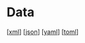# Data

[[xml]]
[[json]]
[[yaml]]
[[toml]]

[//begin]: # "Autogenerated link references for markdown compatibility"
[xml]: xml "XML"
[json]: json "JSON"
[yaml]: yaml "YAML"
[toml]: toml "TOML"
[//end]: # "Autogenerated link references"